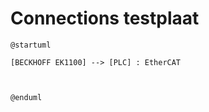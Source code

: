 # Connections testplaat
```plantuml
@startuml

[BECKHOFF EK1100] --> [PLC] : EtherCAT



@enduml
```